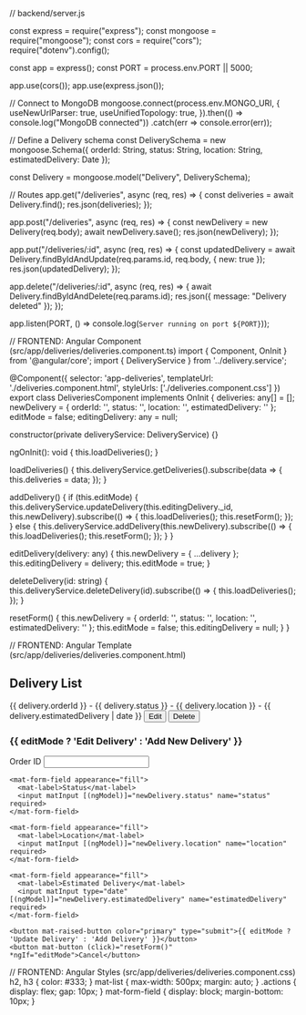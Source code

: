 // backend/server.js

const express = require("express");
const mongoose = require("mongoose");
const cors = require("cors");
require("dotenv").config();

const app = express();
const PORT = process.env.PORT || 5000;

app.use(cors());
app.use(express.json());

// Connect to MongoDB
mongoose.connect(process.env.MONGO_URI, {
  useNewUrlParser: true,
  useUnifiedTopology: true,
}).then(() => console.log("MongoDB connected"))
  .catch(err => console.error(err));

// Define a Delivery schema
const DeliverySchema = new mongoose.Schema({
  orderId: String,
  status: String,
  location: String,
  estimatedDelivery: Date
});

const Delivery = mongoose.model("Delivery", DeliverySchema);

// Routes
app.get("/deliveries", async (req, res) => {
  const deliveries = await Delivery.find();
  res.json(deliveries);
});

app.post("/deliveries", async (req, res) => {
  const newDelivery = new Delivery(req.body);
  await newDelivery.save();
  res.json(newDelivery);
});

app.put("/deliveries/:id", async (req, res) => {
  const updatedDelivery = await Delivery.findByIdAndUpdate(req.params.id, req.body, { new: true });
  res.json(updatedDelivery);
});

app.delete("/deliveries/:id", async (req, res) => {
  await Delivery.findByIdAndDelete(req.params.id);
  res.json({ message: "Delivery deleted" });
});

app.listen(PORT, () => console.log(`Server running on port ${PORT}`));

// FRONTEND: Angular Component (src/app/deliveries/deliveries.component.ts)
import { Component, OnInit } from '@angular/core';
import { DeliveryService } from '../delivery.service';

@Component({
  selector: 'app-deliveries',
  templateUrl: './deliveries.component.html',
  styleUrls: ['./deliveries.component.css']
})
export class DeliveriesComponent implements OnInit {
  deliveries: any[] = [];
  newDelivery = { orderId: '', status: '', location: '', estimatedDelivery: '' };
  editMode = false;
  editingDelivery: any = null;

  constructor(private deliveryService: DeliveryService) {}

  ngOnInit(): void {
    this.loadDeliveries();
  }

  loadDeliveries() {
    this.deliveryService.getDeliveries().subscribe(data => {
      this.deliveries = data;
    });
  }

  addDelivery() {
    if (this.editMode) {
      this.deliveryService.updateDelivery(this.editingDelivery._id, this.newDelivery).subscribe(() => {
        this.loadDeliveries();
        this.resetForm();
      });
    } else {
      this.deliveryService.addDelivery(this.newDelivery).subscribe(() => {
        this.loadDeliveries();
        this.resetForm();
      });
    }
  }

  editDelivery(delivery: any) {
    this.newDelivery = { ...delivery };
    this.editingDelivery = delivery;
    this.editMode = true;
  }

  deleteDelivery(id: string) {
    this.deliveryService.deleteDelivery(id).subscribe(() => {
      this.loadDeliveries();
    });
  }

  resetForm() {
    this.newDelivery = { orderId: '', status: '', location: '', estimatedDelivery: '' };
    this.editMode = false;
    this.editingDelivery = null;
  }
}

// FRONTEND: Angular Template (src/app/deliveries/deliveries.component.html)
<div>
  <h2>Delivery List</h2>
  <mat-list>
    <mat-list-item *ngFor="let delivery of deliveries">
      <span>{{ delivery.orderId }} - {{ delivery.status }} - {{ delivery.location }} - {{ delivery.estimatedDelivery | date }}</span>
      <span class="actions">
        <button mat-button color="primary" (click)="editDelivery(delivery)">Edit</button>
        <button mat-button color="warn" (click)="deleteDelivery(delivery._id)">Delete</button>
      </span>
    </mat-list-item>
  </mat-list>

  <h3>{{ editMode ? 'Edit Delivery' : 'Add New Delivery' }}</h3>
  <form (ngSubmit)="addDelivery()">
    <mat-form-field appearance="fill">
      <mat-label>Order ID</mat-label>
      <input matInput [(ngModel)]="newDelivery.orderId" name="orderId" required>
    </mat-form-field>

    <mat-form-field appearance="fill">
      <mat-label>Status</mat-label>
      <input matInput [(ngModel)]="newDelivery.status" name="status" required>
    </mat-form-field>

    <mat-form-field appearance="fill">
      <mat-label>Location</mat-label>
      <input matInput [(ngModel)]="newDelivery.location" name="location" required>
    </mat-form-field>

    <mat-form-field appearance="fill">
      <mat-label>Estimated Delivery</mat-label>
      <input matInput type="date" [(ngModel)]="newDelivery.estimatedDelivery" name="estimatedDelivery" required>
    </mat-form-field>

    <button mat-raised-button color="primary" type="submit">{{ editMode ? 'Update Delivery' : 'Add Delivery' }}</button>
    <button mat-button (click)="resetForm()" *ngIf="editMode">Cancel</button>
  </form>
</div>

// FRONTEND: Angular Styles (src/app/deliveries/deliveries.component.css)
h2, h3 { color: #333; }
mat-list { max-width: 500px; margin: auto; }
.actions { display: flex; gap: 10px; }
mat-form-field { display: block; margin-bottom: 10px; }
